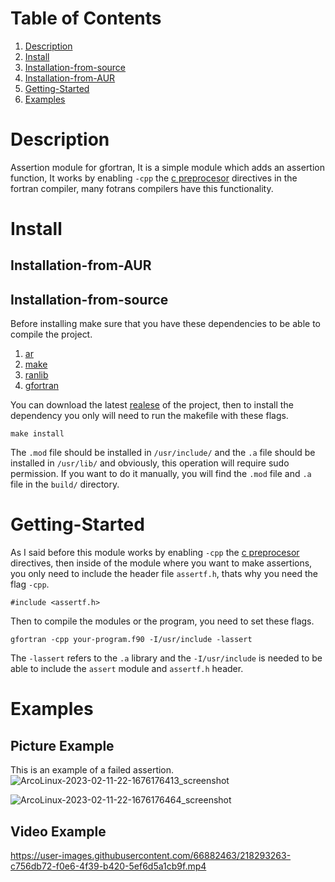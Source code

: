 # Table of Contents
1. [Description](#Description)
2. [Install](#Install)
3. [Installation-from-source](#Installation-from-source)
4. [Installation-from-AUR](#Installation-from-AUR)
5. [Getting-Started](#Getting-Started)
6. [Examples](#Examples)

# Description
Assertion module for gfortran, It is a simple module which adds an assertion function, It works by enabling `-cpp` the [c preprocesor](https://gcc.gnu.org/onlinedocs/gfortran/Preprocessing-Options.html) directives in the fortran compiler, many fotrans compilers have this functionality.
# Install
## Installation-from-AUR


## Installation-from-source
Before installing make sure that you have these dependencies to be able to compile the project.
1. [ar](https://man.archlinux.org/man/ar.1.en)
2. [make](https://man.archlinux.org/man/make.1)
3. [ranlib](https://man.archlinux.org/man/ranlib.1)
4. [gfortran](https://man.archlinux.org/man/gfortran.1)

You can download the latest [realese](https://github.com/alecksandr26/Fortran-Assertion-Module/releases) of the project, then to install the dependency you only will need to run the makefile with these flags.
```
make install
```
The `.mod` file should be installed in `/usr/include/` and the `.a` file should be installed in
`/usr/lib/` and obviously, this operation will require sudo permission.
If you want to do it manually, you will find the `.mod` file and `.a` file in the `build/` directory.
# Getting-Started
As I said before this module works by enabling `-cpp` the [c preprocesor](https://gcc.gnu.org/onlinedocs/gfortran/Preprocessing-Options.html) directives,
then inside of the module where you want to make assertions, you only need to include the header file `assertf.h`, thats why you need the flag `-cpp`.
```
#include <assertf.h>
```
Then to compile the modules or the program, you need to set these flags.
```
gfortran -cpp your-program.f90 -I/usr/include -lassert
```
The `-lassert` refers to the `.a` library and the `-I/usr/include` is needed to be able to include the `assert` module and `assertf.h` header. 

# Examples
## Picture Example
This is an example of a failed assertion.
![ArcoLinux-2023-02-11-22-1676176413_screenshot](https://user-images.githubusercontent.com/66882463/218293166-c2df5e93-522b-4b2e-baed-5fbc2204b16d.png)


![ArcoLinux-2023-02-11-22-1676176464_screenshot](https://user-images.githubusercontent.com/66882463/218293187-4bb0351c-a823-4a6c-9074-4338943b7e72.png)
## Video Example
https://user-images.githubusercontent.com/66882463/218293263-c756db72-f0e6-4f39-b420-5ef6d5a1cb9f.mp4
